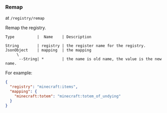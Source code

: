 ### Remap

at `/registry/remap`

Remap the registry.

```text
Type          |  Name    | Description

String        | registry | the register name for the registry.
JsonObject    | mapping  | the mapping
     \
      --String| *        | the name is old name, the value is the new name.
```

For example:
```json
{
  "registry": "minecraft:items",
  "mapping": {
    "minecraft:totem": "minecraft:totem_of_undying"
  }
}
```
